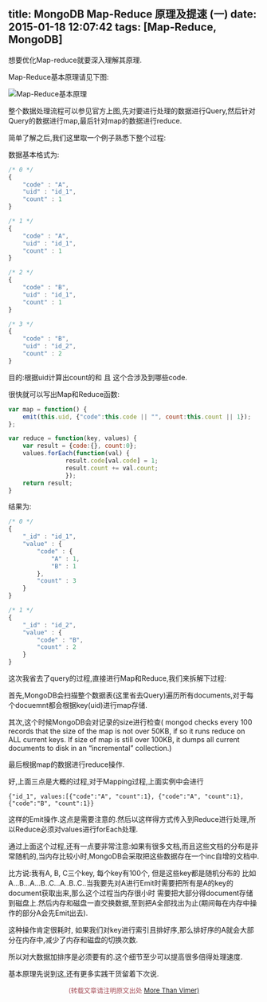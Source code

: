 title: MongoDB Map-Reduce 原理及提速 (一)
date: 2015-01-18 12:07:42
tags: [Map-Reduce, MongoDB]
---

想要优化Map-reduce就要深入理解其原理.

Map-Reduce基本原理请见下图:

![Map-Reduce基本原理](http://ww4.sinaimg.cn/large/744e593bgw1eodjvvjkrij20r80jgdj7.jpg)

整个数据处理流程可以参见官方上图,先对要进行处理的数据进行Query,然后针对Query的数据进行map,最后针对map的数据进行reduce.

简单了解之后,我们这里取一个例子熟悉下整个过程:

数据基本格式为:
```javascript
/* 0 */
{
	"code" : "A",
	"uid" : "id_1",
	"count" : 1
}

/* 1 */
{
	"code" : "A",
	"uid" : "id_1",
	"count" : 1
}

/* 2 */
{
	"code" : "B",
	"uid" : "id_1",
	"count" : 1
}

/* 3 */
{
	"code" : "B",
	"uid" : "id_2",
	"count" : 2
}
```
目的:根据uid计算出count的和 且 这个合涉及到哪些code.

很快就可以写出Map和Reduce函数:
```javascript
var map = function() {
	emit(this.uid, {"code":this.code || "", count:this.count || 1});
};
```

```javascript
var reduce = function(key, values) {
	var result = {code:{}, count:0};
	values.forEach(function(val) {
				result.code[val.code] = 1;
				result.count += val.count;
				});
	return result;
}
````

结果为:
```javascript
/* 0 */
{
	"_id" : "id_1",
	"value" : {
		"code" : {
			"A" : 1,
			"B" : 1
		},
		"count" : 3
	}
}

/* 1 */
{
	"_id" : "id_2",
	"value" : {
		"code" : "B",
		"count" : 2
	}
}
```
这次我省去了query的过程,直接进行Map和Reduce,我们来拆解下过程:

首先,MongoDB会扫描整个数据表(这里省去Query)遍历所有documents,对于每个docuemnt都会根据key(uid)进行map存储.

其次,这个时候MongoDB会对记录的size进行检查( mongod checks every 100 records that the size of the map is not over 50KB, if so it runs reduce on ALL current keys. If size of map is still over 100KB, it dumps all current documents to disk in an “incremental” collection.)

最后根据map的数据进行reduce操作.

好,上面三点是大概的过程,对于Mapping过程,上面实例中会进行
```
{"id_1", values:[{"code":"A", "count":1}, {"code":"A", "count":1}, {"code":"B", "count":1}}
```
这样的Emit操作.这点是需要注意的.然后以这样得方式传入到Reduce进行处理,所以Reduce必须对values进行forEach处理.

通过上面这个过程,还有一点要非常注意:如果有很多文档,而且这些文档的分布是非常随机的,当内存比较小时,MongoDB会采取把这些数据存在一个inc自增的文档中.

比方说:我有A, B, C三个key, 每个key有100个, 但是这些key都是随机分布的 比如A...B...A...B..C...A..B..C..当我要先对A进行Emit时需要把所有是A的key的document获取出来,那么这个过程当内存很小时 需要把大部分得document存储到磁盘上.然后内存和磁盘一直交换数据,至到把A全部找出为止(期间每在内存中操作的部分A会先Emit出去).

这种操作肯定很耗时, 如果我们对key进行索引且排好序,那么排好序的A就会大部分在内存中,减少了内存和磁盘的切换次数.

所以对大数据加排序是必须要有的.这个细节至少可以提高很多倍得处理速度.

基本原理先说到这,还有更多实践干货留着下次说.

<center><font color='#a44a54' size='2px'>(转载文章请注明原文出处 <a href='http://vimer.me' style='font-color:#496b98'>More Than Vimer)</a></font></center>
